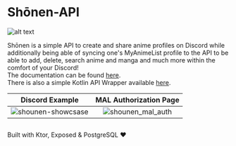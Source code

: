 # Shōnen-API
![alt text](https://i.imgur.com/FR9w3tg.png)

Shōnen is a simple API to create and share anime profiles on Discord while additionally being able of syncing one's MyAnimeList profile to the API to be able to add, delete, search anime and manga and much more within the comfort of your Discord! \
The documentation can be found [here](https://www.docs.shounen.me). \
There is also a simple Kotlin API Wrapper available [here](https://github.com/manuelkour/ShounenKt).

Discord Example           |  MAL Authorization Page
:-------------------------:|:-------------------------:
![shounen-showcsase](https://user-images.githubusercontent.com/19893795/130319298-164f900b-80d8-45a3-8072-ec7de818b191.gif)  |  ![shounen_mal_auth](https://user-images.githubusercontent.com/19893795/128627567-b8d19f48-1ca0-48d6-81d4-2aa5dcd9ddbc.png)

##
Built with Ktor, Exposed & PostgreSQL ❤
